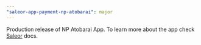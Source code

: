 ```yaml
---
"saleor-app-payment-np-atobarai": major
---
```


Production release of NP Atobarai App. To learn more about the app check [Saleor](https://docs.saleor.io/developer/app-store/apps/np-atobarai/overview) docs.
